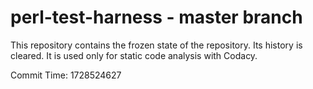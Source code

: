# perl-test-harness - master branch

This repository contains the frozen state of the repository.
Its history is cleared. It is used only for static code
analysis with Codacy.

Commit Time: 1728524627
